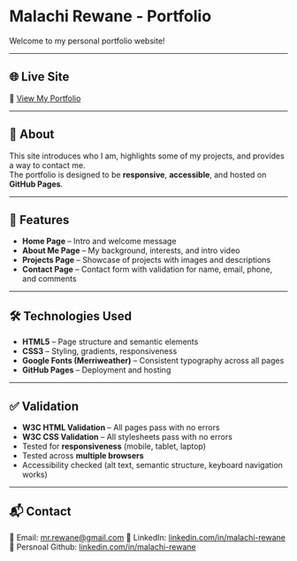 # Malachi Rewane - Portfolio

Welcome to my personal portfolio website!  

---

## 🌐 Live Site
🔗 [View My Portfolio](https://malachirewane.github.io/portfolio-site/)

---

## 📖 About
This site introduces who I am, highlights some of my projects, and provides a way to contact me.  
The portfolio is designed to be **responsive**, **accessible**, and hosted on **GitHub Pages**.

---

## 📂 Features
- **Home Page** – Intro and welcome message  
- **About Me Page** – My background, interests, and intro video  
- **Projects Page** – Showcase of projects with images and descriptions  
- **Contact Page** – Contact form with validation for name, email, phone, and comments  

---

## 🛠️ Technologies Used
- **HTML5** – Page structure and semantic elements  
- **CSS3** – Styling, gradients, responsiveness  
- **Google Fonts (Merriweather)** – Consistent typography across all pages  
- **GitHub Pages** – Deployment and hosting  

---

## ✅ Validation
- **W3C HTML Validation** – All pages pass with no errors  
- **W3C CSS Validation** – All stylesheets pass with no errors  
- Tested for **responsiveness** (mobile, tablet, laptop)  
- Tested across **multiple browsers**  
- Accessibility checked (alt text, semantic structure, keyboard navigation works)  

---

## 📬 Contact
📧 Email: [mr.rewane@gmail.com](mailto:mr.rewane@gmail.com)  🔗 LinkedIn: [linkedin.com/in/malachi-rewane](https://www.linkedin.com/in/malachi-rewane) 🔗 Persnoal Github: [linkedin.com/in/malachi-rewane](https://github.com/MalachiSec)
